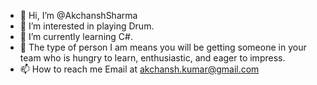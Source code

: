 - 👋 Hi, I’m @AkchanshSharma
- 👀 I’m interested in playing Drum.
- 🌱 I’m currently learning C#.
- 💞️ The type of person I am means you will be getting someone in your team who is hungry to learn, enthusiastic, and eager to impress. 
- 📫 How to reach me Email at akchansh.kumar@gmail.com

<!---
AkchanshSharma/AkchanshSharma is a ✨ special ✨ repository because its `README.md` (this file) appears on your GitHub profile.
You can click the Preview link to take a look at your changes.
--->
